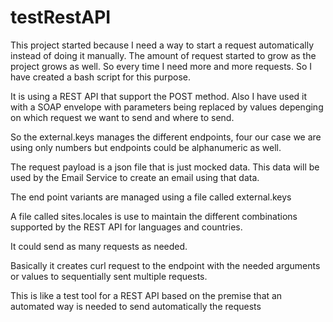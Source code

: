 # testRestAPI

This project started because I need a way to start a request automatically instead of doing it manually. The amount of request started to grow as the project grows as well. So every time I need more and more requests. So I have created a bash script for this purpose. 

It is using a REST API that support the POST method.
Also I have used it with a SOAP envelope with parameters being replaced by values depenging on which request we want to send and where to send. 

So the external.keys manages the different endpoints, four our case we are using only numbers but endpoints could be alphanumeric as well.   

The request payload is a json file that is just mocked data. This data will be used by the Email Service to create an email using that data. 

The end point variants are managed using a file called external.keys

A file called sites.locales is use to maintain the different combinations supported by the REST API for languages and countries. 

It could send as many requests as needed. 

Basically it creates curl request to the endpoint with the needed arguments or values to sequentially sent multiple requests. 

This is like a test tool for a REST API based on the premise that an automated way is needed to send automatically the requests
